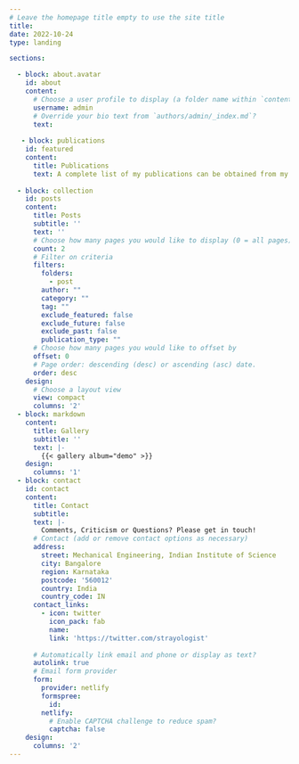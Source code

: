 ```yaml
---
# Leave the homepage title empty to use the site title
title:
date: 2022-10-24
type: landing

sections:

  - block: about.avatar
    id: about
    content:
      # Choose a user profile to display (a folder name within `content/authors/`)
      username: admin
      # Override your bio text from `authors/admin/_index.md`?
      text:
  
   - block: publications
    id: featured
    content:
      title: Publications
      text: A complete list of my publications can be obtained from my '[Google Scholar](https://scholar.google.com/citations?user=8KIsYXkAAAAJ&hl=en)' profile. Please do not hesistate to contact me for full-text or associated data.
      
  - block: collection
    id: posts
    content:
      title: Posts
      subtitle: ''
      text: ''
      # Choose how many pages you would like to display (0 = all pages)
      count: 2
      # Filter on criteria
      filters:
        folders:
          - post
        author: ""
        category: ""
        tag: ""
        exclude_featured: false
        exclude_future: false
        exclude_past: false
        publication_type: ""
      # Choose how many pages you would like to offset by
      offset: 0
      # Page order: descending (desc) or ascending (asc) date.
      order: desc
    design:
      # Choose a layout view
      view: compact
      columns: '2'
  - block: markdown
    content:
      title: Gallery
      subtitle: ''
      text: |-
        {{< gallery album="demo" >}}
    design:
      columns: '1'
  - block: contact
    id: contact
    content:
      title: Contact
      subtitle:
      text: |-
        Comments, Criticism or Questions? Please get in touch! 
      # Contact (add or remove contact options as necessary)    
      address:
        street: Mechanical Engineering, Indian Institute of Science
        city: Bangalore
        region: Karnataka
        postcode: '560012'
        country: India
        country_code: IN   
      contact_links:
        - icon: twitter
          icon_pack: fab
          name: 
          link: 'https://twitter.com/strayologist'
          
      # Automatically link email and phone or display as text?
      autolink: true
      # Email form provider
      form:
        provider: netlify
        formspree:
          id:
        netlify:
          # Enable CAPTCHA challenge to reduce spam?
          captcha: false
    design:
      columns: '2'
---
```

